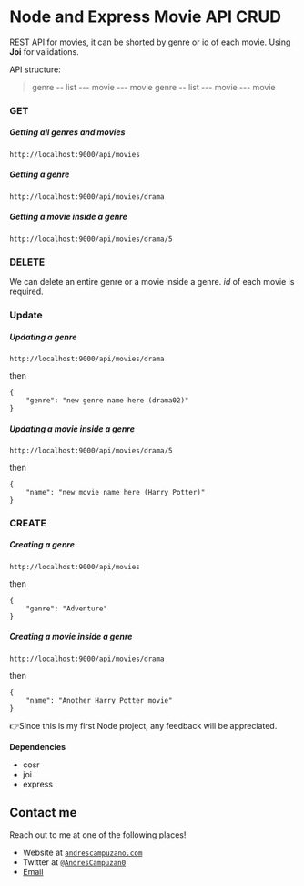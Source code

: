 # Node and Express Movie API CRUD

REST API for movies, it can be shorted by genre or id of each movie.
Using **Joi** for validations.

API structure:

> genre
> -- list
> --- movie
> --- movie
> genre
> -- list
> --- movie
> --- movie

### GET

##### Getting all genres and movies

```
http://localhost:9000/api/movies
```

##### Getting a genre

```
http://localhost:9000/api/movies/drama
```

##### Getting a movie inside a genre

```
http://localhost:9000/api/movies/drama/5
```

### DELETE

We can delete an entire genre or a movie inside a genre. _id_ of each movie is required.

### Update

##### Updating a genre

```
http://localhost:9000/api/movies/drama
```

then

```
{
    "genre": "new genre name here (drama02)"
}
```

##### Updating a movie inside a genre

```
http://localhost:9000/api/movies/drama/5
```

then

```
{
    "name": "new movie name here (Harry Potter)"
}
```

### CREATE

##### Creating a genre

```
http://localhost:9000/api/movies
```

then

```
{
    "genre": "Adventure"
}
```

##### Creating a movie inside a genre

```
http://localhost:9000/api/movies/drama
```

then

```
{
    "name": "Another Harry Potter movie"
}
```

👉Since this is my first Node project, any feedback will be appreciated.

**Dependencies**

-   cosr
-   joi
-   express

## Contact me

Reach out to me at one of the following places!

-   Website at <a href="https://andrescampuzano.com" target="_blank">`andrescampuzano.com`</a>
-   Twitter at <a href="http://twitter.com/andrescampuzan0" target="_blank">`@AndresCampuzan0`</a>
-   <a href='mailto:hello@andrescampuzano.com'>Email</a>
